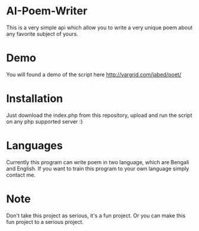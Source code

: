 # AI-Poem-Writer
This is a very simple api which allow you to write a very unique poem about any favorite subject of yours. 

# Demo 
You will found a demo of the script here http://vargrid.com/jabed/poet/

# Installation 

Just download the index.php from this repository, upload and run the script on any php supported server :) 

# Languages 

Currently this program can write poem in two language, which are Bengali and English. If you want to train this program to your own language simply contact me. 

# Note 

Don't take this project as serious, it's a fun project. Or you can make this fun project to a serious project.




